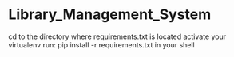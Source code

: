 # Library_Management_System
cd to the directory where requirements.txt is located
activate your virtualenv
run: pip install -r requirements.txt in your shell
